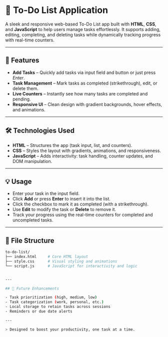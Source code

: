 # 📝 To-Do List Application

A sleek and responsive web-based To-Do List app built with **HTML**, **CSS**, and **JavaScript** to help users manage tasks effortlessly. It supports adding, editing, completing, and deleting tasks while dynamically tracking progress with real-time counters.

---

## 🚀 Features

- **Add Tasks** – Quickly add tasks via input field and button or just press *Enter*.
- **Task Management** – Mark tasks as completed (strikethrough), edit, or delete them.
- **Live Counters** – Instantly see how many tasks are completed and pending.
- **Responsive UI** – Clean design with gradient backgrounds, hover effects, and animations.

---

## 🛠️ Technologies Used

- **HTML** – Structures the app (task input, list, and counters).
- **CSS** – Styles the layout with gradients, animations, and responsiveness.
- **JavaScript** – Adds interactivity: task handling, counter updates, and DOM manipulation.

---

## 💡 Usage

- Enter your task in the input field.
- Click **Add** or press **Enter** to insert it into the list.
- Click the checkbox to mark it as completed (with a strikethrough).
- Use **Edit** to modify the task or **Delete** to remove it.
- Track your progress using the real-time counters for completed and uncompleted tasks.

---

## 📁 File Structure

```bash
to-do-list/
├── index.html     # Core HTML layout
├── style.css      # Visual styling and animations
└── script.js      # JavaScript for interactivity and logic


---

## 🔮 Future Enhancements

- Task prioritization (high, medium, low)
- Task categorization (work, personal, etc.)
- Local storage to retain tasks across sessions
- Reminders or due date alerts

---

> Designed to boost your productivity, one task at a time.


